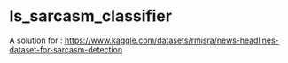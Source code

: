 # Is_sarcasm_classifier
A solution for : https://www.kaggle.com/datasets/rmisra/news-headlines-dataset-for-sarcasm-detection
